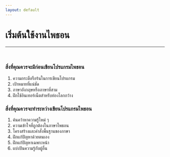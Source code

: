 ```yaml
---
layout: default
---
```


# เริ่มต้นใช้งานไพธอน

---

<br>

### **สิ่งที่คุณควรจะมีก่อนเขียนโปรแกรมไพธอน**

1. ความกระตือรือร้นในการเขียนโปรแกรม
2. เป้าหมายที่แน่ชัด
3. ภาษาอังกฤษหรือภาษาที่สาม
4. ฝึกใช้อินเทอร์เน็ตสำหรับท่องโลกกว้าง

### **สิ่งที่คุณควรจะทำระหว่างเขียนโปรแกรมไพธอน**

1. ค้นคว้าหาความรู้ใหม่ ๆ
2. ความเข้าใจที่ถูกต้องในภาษาไพธอน
3. โครงสร้างและคำสั่งพื้นฐานของภาษา
5. ฝึกแก้ปัญหาด้วยตนเอง
6. ฝึกแก้ปัญหาเฉพาะหน้า
7. แบ่งปันความรู้กับผู้อื่น
